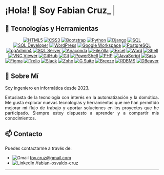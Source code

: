# ¡Hola! 👋 Soy Fabian Cruz<span style="border-right: 2px solid; padding-right: 5px; animation: blink 1s infinite;">_</span>

## 💼 Tecnologías y Herramientas

<p align="center">
  <a href="#"><img src="https://img.shields.io/badge/HTML-E34F26?style=for-the-badge&logo=html5&logoColor=white&style=flat-square" alt="HTML5" /></a>
  <a href="#"><img src="https://img.shields.io/badge/CSS-1572B6?style=for-the-badge&logo=css3&logoColor=white&style=flat-square" alt="CSS3" /></a>
  <a href="#"><img src="https://img.shields.io/badge/Bootstrap-563D7C?style=for-the-badge&logo=bootstrap&logoColor=white&style=flat-square" alt="Bootstrap" /></a>
  <a href="#"><img src="https://img.shields.io/badge/Python-3776AB?style=for-the-badge&logo=python&logoColor=white&style=flat-square" alt="Python" /></a>
  <a href="#"><img src="https://img.shields.io/badge/Django-092E20?style=for-the-badge&logo=django&logoColor=white&style=flat-square" alt="Django" /></a>
  <a href="#"><img src="https://img.shields.io/badge/SQL-4479A1?style=for-the-badge&logo=postgresql&logoColor=white&style=flat-square" alt="SQL" /></a>
  <a href="#"><img src="https://img.shields.io/badge/SQL_Developer-4479A1?style=for-the-badge&logo=oracle&logoColor=white&style=flat-square" alt="SQL Developer" /></a>
  <a href="#"><img src="https://img.shields.io/badge/WordPress-21759B?style=for-the-badge&logo=wordpress&logoColor=white&style=flat-square" alt="WordPress" /></a>
  <a href="#"><img src="https://img.shields.io/badge/Google_Workspace-4285F4?style=for-the-badge&logo=google&logoColor=white&style=flat-square" alt="Google Workspace" /></a>
  <a href="#"><img src="https://img.shields.io/badge/PostgreSQL-336791?style=for-the-badge&logo=postgresql&logoColor=white&style=flat-square" alt="PostgreSQL" /></a>
  <a href="#"><img src="https://img.shields.io/badge/pgAdmin4-336791?style=for-the-badge&logo=postgresql&logoColor=white&style=flat-square" alt="pgAdmin4" /></a>
  <a href="#"><img src="https://img.shields.io/badge/SQL_Server-CC2927?style=for-the-badge&logo=microsoft-sql-server&logoColor=white&style=flat-square" alt="SQL Server" /></a>
  <a href="#"><img src="https://img.shields.io/badge/Anaconda-44A833?style=for-the-badge&logo=anaconda&logoColor=white&style=flat-square" alt="Anaconda" /></a>
  <a href="#"><img src="https://img.shields.io/badge/FileZilla-BF0000?style=for-the-badge&logo=filezilla&logoColor=white&style=flat-square" alt="FileZilla" /></a>
  <a href="#"><img src="https://img.shields.io/badge/Excel-217346?style=for-the-badge&logo=microsoft-excel&logoColor=white&style=flat-square" alt="Excel" /></a>
  <a href="#"><img src="https://img.shields.io/badge/Word-2B579A?style=for-the-badge&logo=microsoft-word&logoColor=white&style=flat-square" alt="Word" /></a>
  <a href="#"><img src="https://img.shields.io/badge/Shell-FFD500?style=for-the-badge&logo=gnu-bash&logoColor=black&style=flat-square" alt="Shell" /></a>
  <a href="#"><img src="https://img.shields.io/badge/VNC_Viewer-0071C5?style=for-the-badge&logo=realvnc&logoColor=white&style=flat-square" alt="VNC Viewer" /></a>
  <a href="#"><img src="https://img.shields.io/badge/GitHub-181717?style=for-the-badge&logo=github&logoColor=white&style=flat-square" alt="GitHub" /></a>
  <a href="#"><img src="https://img.shields.io/badge/Git-F05032?style=for-the-badge&logo=git&logoColor=white&style=flat-square" alt="Git" /></a>
  <a href="#"><img src="https://img.shields.io/badge/PowerShell-5391FE?style=for-the-badge&logo=powershell&logoColor=white&style=flat-square" alt="PowerShell" /></a>
  <a href="#"><img src="https://img.shields.io/badge/PHP-777BB4?style=for-the-badge&logo=php&logoColor=white&style=flat-square" alt="PHP" /></a>
  <a href="#"><img src="https://img.shields.io/badge/JavaScript-F7DF1E?style=for-the-badge&logo=javascript&logoColor=black&style=flat-square" alt="JavaScript" /></a>
  <a href="#"><img src="https://img.shields.io/badge/Sass-CC6699?style=for-the-badge&logo=sass&logoColor=white&style=flat-square" alt="Sass" /></a>
  <a href="#"><img src="https://img.shields.io/badge/Figma-F24E1E?style=for-the-badge&logo=figma&logoColor=white&style=flat-square" alt="Figma" /></a>
  <a href="#"><img src="https://img.shields.io/badge/Trello-0079BF?style=for-the-badge&logo=trello&logoColor=white&style=flat-square" alt="Trello" /></a>
  <a href="#"><img src="https://img.shields.io/badge/Slack-4A154B?style=for-the-badge&logo=slack&logoColor=white&style=flat-square" alt="Slack" /></a>
  <a href="#"><img src="https://img.shields.io/badge/Zoho-FF0000?style=for-the-badge&logo=zoho&logoColor=white&style=flat-square" alt="Zoho" /></a>
  <a href="#"><img src="https://img.shields.io/badge/G_Suite-4285F4?style=for-the-badge&logo=google&logoColor=white&style=flat-square" alt="G Suite" /></a>
  <a href="#"><img src="https://img.shields.io/badge/Breeze-00BFFF?style=for-the-badge&logo=breeze&logoColor=white&style=flat-square" alt="Breeze" /></a>
  <a href="#"><img src="https://img.shields.io/badge/RDBMS-4479A1?style=for-the-badge&logo=postgresql&logoColor=white&style=flat-square" alt="RDBMS" /></a>
  <a href="#"><img src="https://img.shields.io/badge/DBeaver-072A45?style=for-the-badge&logo=dbeaver&logoColor=white&style=flat-square" alt="DBeaver" /></a>
</p>

## 🚀 Sobre Mí

<p align="justify">Soy ingeniero en informática desde 2023.</p>

<p align="justify">Entusiasta de la tecnología con interés en la automatización y la domótica. Me gusta explorar nuevas tecnologías y herramientas que me han permitido mejorar mi flujo de trabajo y aportar soluciones en los
proyectos que he participado. Siempre estoy dispuesto a aprender y a compartir mis conocimientos.</p>

## 📫 Contacto

Puedes contactarme a través de:
- ![Gmail](https://upload.wikimedia.org/wikipedia/commons/thumb/4/4e/Gmail_Icon.png/20px-Gmail_Icon.png) [fov.cruz@gmail.com](mailto:fov.cruz@gmail.com)
- ![LinkedIn](https://upload.wikimedia.org/wikipedia/commons/thumb/c/ca/LinkedIn_logo_initials.png/20px-LinkedIn_logo_initials.png) [/fabian-osvaldo-cruz](https://www.linkedin.com/in/fabian-osvaldo-cruz)



---
